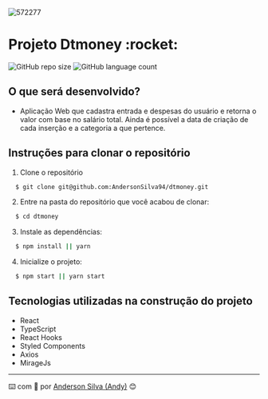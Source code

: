 <div width="100%">

  ![572277](https://user-images.githubusercontent.com/52717632/122947299-0cc0cc80-d348-11eb-94fb-6bd0bf906183.jpeg)
</div>

<h1>Projeto Dtmoney :rocket:</h1>

![GitHub repo size](https://img.shields.io/github/repo-size/AndersonSilva94/dtmoney?style=for-the-badge)
![GitHub language count](https://img.shields.io/github/languages/count/AndersonSilva94/dtmoney?style=for-the-badge)

<h2>O que será desenvolvido?</h2>

* Aplicação Web que cadastra entrada e despesas do usuário e retorna o valor com base no salário total. Ainda é possível a data de criação de cada inserção e a categoria a que pertence.

<h2>Instruções para clonar o repositório</h2>

1. Clone o repositório
  ```bash
    $ git clone git@github.com:AndersonSilva94/dtmoney.git
  ```

2. Entre na pasta do repositório que você acabou de clonar:
  ```bash  
    $ cd dtmoney
  ```

3. Instale as dependências:
  ```bash
    $ npm install || yarn
  ```

4. Inicialize o projeto:
  ```bash
    $ npm start || yarn start
  ```

<h2>Tecnologias utilizadas na construção do projeto</h2>

- React
- TypeScript
- React Hooks
- Styled Components
- Axios
- MirageJs

---
:keyboard: com :purple_heart: por [Anderson Silva (Andy)](https://www.linkedin.com/in/andssilva/) 😊